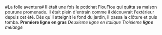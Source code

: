 #La folle aventure#
Il était une fois le potichat FiouFiou qui quitta sa maison pourune promenade. Il était plein d'entrain comme il découvrait l'extérieur depuis cet été. Dès qu'il atteignit le fond du jardin, il passa la clôture et puis tomba.
**Premiere ligne en gras**
*Deuxieme ligne en italique*
_Troisieme **ligne** melange_
